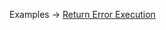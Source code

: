 <p class="ExampleLinks">Examples <span class="ExampleLinksTitleSeparator">-></span> <a href="../../examples/output/return-error-execution">Return Error Execution</a></p>
